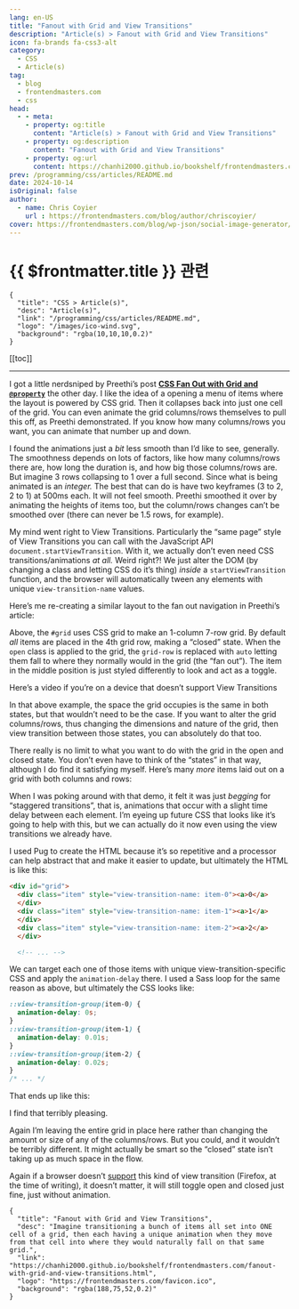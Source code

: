 ```yaml
---
lang: en-US
title: "Fanout with Grid and View Transitions"
description: "Article(s) > Fanout with Grid and View Transitions"
icon: fa-brands fa-css3-alt
category:
  - CSS
  - Article(s)
tag:
  - blog
  - frontendmasters.com
  - css
head:
  - - meta:
    - property: og:title
      content: "Article(s) > Fanout with Grid and View Transitions"
    - property: og:description
      content: "Fanout with Grid and View Transitions"
    - property: og:url
      content: https://chanhi2000.github.io/bookshelf/frontendmasters.com/fanout-with-grid-and-view-transitions.html
prev: /programming/css/articles/README.md
date: 2024-10-14
isOriginal: false
author:
  - name: Chris Coyier
    url : https://frontendmasters.com/blog/author/chriscoyier/
cover: https://frontendmasters.com/blog/wp-json/social-image-generator/v1/image/4184
---
```


# {{ $frontmatter.title }} 관련

```component VPCard
{
  "title": "CSS > Article(s)",
  "desc": "Article(s)",
  "link": "/programming/css/articles/README.md",
  "logo": "/images/ico-wind.svg",
  "background": "rgba(10,10,10,0.2)"
}
```

[[toc]]

---

<SiteInfo
  name="Fanout with Grid and View Transitions"
  desc="Imagine transitioning a bunch of items all set into ONE cell of a grid, then each having a unique animation when they move from that cell into where they would naturally fall on that same grid."
  url="https://frontendmasters.com/blog/fanout-with-grid-and-view-transitions/"
  logo="https://frontendmasters.com/favicon.ico"
  preview="https://frontendmasters.com/blog/wp-json/social-image-generator/v1/image/4184"/>

I got a little nerdsniped by Preethi’s post [**CSS Fan Out with Grid and `@property`**](/frontendmasters.com/css-fan-out-with-grid-and-property.md) the other day. I like the idea of a opening a menu of items where the layout is powered by CSS grid. Then it collapses back into just one cell of the grid. You can even animate the grid columns/rows themselves to pull this off, as Preethi demonstrated. If you know how many columns/rows you want, you can animate that number up and down.

I found the animations just a *bit* less smooth than I’d like to see, generally. The smoothness depends on lots of factors, like how many columns/rows there are, how long the duration is, and how big those columns/rows are. But imagine 3 rows collapsing to 1 over a full second. Since what is being animated is an *integer.* The best that can do is have two keyframes (3 to 2, 2 to 1) at 500ms each. It will not feel smooth. Preethi smoothed it over by animating the heights of items too, but the column/rows changes can’t be smoothed over (there can never be 1.5 rows, for example).

My mind went right to View Transitions. Particularly the “same page” style of View Transitions you can call with the JavaScript API `document.startViewTransition`. With it, we actually don’t even need CSS transitions/animations *at all.* Weird right?! We just alter the DOM (by changing a class and letting CSS do it’s thing) *inside* a `startViewTransition` function, and the browser will automatically tween any elements with unique `view-transition-name` values.

Here’s me re-creating a similar layout to the fan out navigation in Preethi’s article:

<CodePen
  user="chriscoyier"
  slug-hash="ExqZPNJ"
  title="Fan Out 2"
  :default-tab="['css','result']"
  :theme="$isDarkmode ? 'dark': 'light'"/>

Above, the `#grid` uses CSS grid to make an 1-column 7-row grid. By default *all* items are placed in the 4th grid row, making a “closed” state. When the `open` class is applied to the grid, the `grid-row` is replaced with `auto` letting them fall to where they normally would in the grid (the “fan out”). The item in the middle position is just styled differently to look and act as a toggle.

Here’s a video if you’re on a device that doesn’t support View Transitions

In that above example, the space the grid occupies is the same in both states, but that wouldn’t need to be the case. If you want to alter the grid columns/rows, thus changing the dimensions and nature of the grid, then view transition between those states, you can absolutely do that too.

There really is no limit to what you want to do with the grid in the open and closed state. You don’t even have to think of the “states” in that way, although I do find it satisfying myself. Here’s many *more* items laid out on a grid with both columns and rows:

<CodePen
  user="chriscoyier"
  slug-hash="PoMbmGy"
  title="Fan Out"
  :default-tab="['css','result']"
  :theme="$isDarkmode ? 'dark': 'light'"/>

When I was poking around with that demo, it felt it was just *begging* for “staggered transitions”, that is, animations that occur with a slight time delay between each element. I’m eyeing up future CSS that looks like it’s going to help with this, but we can actually do it now even using the view transitions we already have.

I used Pug to create the HTML because it’s so repetitive and a processor can help abstract that and make it easier to update, but ultimately the HTML is like this:

```html
<div id="grid">
  <div class="item" style="view-transition-name: item-0"><a>0</a>
  </div>
  <div class="item" style="view-transition-name: item-1"><a>1</a>
  </div>
  <div class="item" style="view-transition-name: item-2"><a>2</a>
  </div>

  <!-- ... -->
```

We can target each one of those items with unique view-transition-specific CSS and apply the `animation-delay` there. I used a Sass loop for the same reason as above, but ultimately the CSS looks like:

```css
::view-transition-group(item-0) {
  animation-delay: 0s;
}
::view-transition-group(item-1) {
  animation-delay: 0.01s;
}
::view-transition-group(item-2) {
  animation-delay: 0.02s;
}
/* ... */
```

That ends up like this:

<CodePen
  user="chriscoyier"
  slug-hash="JjgEVgd"
  title="Fan Out with Staggering"
  :default-tab="['css','result']"
  :theme="$isDarkmode ? 'dark': 'light'"/>

I find that terribly pleasing.

Again I’m leaving the entire grid in place here rather than changing the amount or size of any of the columns/rows. But you could, and it wouldn’t be terribly different. It might actually be smart so the “closed” state isn’t taking up as much space in the flow.

Again if a browser doesn’t [<FontIcon icon="fas fa-globe"/>support](https://caniuse.com/view-transitions) this kind of view transition (Firefox, at the time of writing), it doesn’t matter, it will still toggle open and closed just fine, just without animation.

<!-- TODO: add ARTICLE CARD -->
```component VPCard
{
  "title": "Fanout with Grid and View Transitions",
  "desc": "Imagine transitioning a bunch of items all set into ONE cell of a grid, then each having a unique animation when they move from that cell into where they would naturally fall on that same grid.",
  "link": "https://chanhi2000.github.io/bookshelf/frontendmasters.com/fanout-with-grid-and-view-transitions.html",
  "logo": "https://frontendmasters.com/favicon.ico",
  "background": "rgba(188,75,52,0.2)"
}
```
